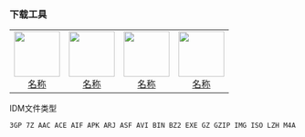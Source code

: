 ### 下载工具

<table>
  <tr>
    <td style="text-align: center;">
      <a href="链接">
        <img src="png/下载工具/图片.png" width="80">
        <br>
        <span>名称</span>
      </a>
    </td>
    <td style="text-align: center;">
      <a href="链接">
        <img src="png/下载工具/图片.png" width="80">
        <br>
        <span>名称</span>
      </a>
    </td>
    <td style="text-align: center;">
      <a href="链接">
        <img src="png/下载工具/图片.png" width="80">
        <br>
        <span>名称</span>
      </a>
    </td>
    <td style="text-align: center;">
      <a href="链接">
        <img src="png/下载工具/图片.png" width="80">
        <br>
        <span>名称</span>
      </a>
    </td>
    </tr>
</table>


IDM文件类型
```bash
3GP 7Z AAC ACE AIF APK ARJ ASF AVI BIN BZ2 EXE GZ GZIP IMG ISO LZH M4A M4V MKV MOV MP3 MP4 MPA MPE MPEG MPG MSI MSU OGG OGV PDF PLJ PPS PPT QT R0* R1* RA RAR RM RMVB SEA SIT SITX TAR TIF TIFF WAV WMA WMV Z ZIP 3GP 7Z AAC ACE AI AIF ALZ APK APP ARC ARJ ASF AVI BH BIN BR BUNDLE BZ BZ2 CDA CSV DIF DLL DMG DOC DOCX EGG EPS EXE FLV GZ GZIP IMG IPA ISO ISZ JAR KEXT LHA LZ LZH LZMA M4A M4V MDB MID MKV MOV MP3 MP4 MPA MPE MPEG MPG MSI MSU MUI OGG OGV PDF PKG PPT PPTX PSD PST PUB QT R0* R1* RA RAR RM RMVB RTF SEA SIT SITX SLDM SLDX TAR TBZ TBZ2 TGZ TIF TIFF TLZ TXZ UDF VOB VSD VSDM VSDX VSS VSSM VST VSTM VSTX WAR WAV WBK WIM WKS WMA WMD WMS WMV WMZ WP5 WPD WPS XLS XLSX XPS XZ Z ZIP ZIPX ZPAQ ZSTD
```